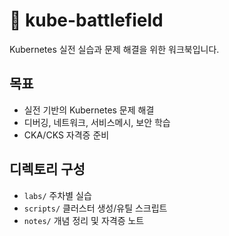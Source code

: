 # 🧪 kube-battlefield

Kubernetes 실전 실습과 문제 해결을 위한 워크북입니다.

## 목표

- 실전 기반의 Kubernetes 문제 해결
- 디버깅, 네트워크, 서비스메시, 보안 학습
- CKA/CKS 자격증 준비

## 디렉토리 구성

- `labs/` 주차별 실습
- `scripts/` 클러스터 생성/유틸 스크립트
- `notes/` 개념 정리 및 자격증 노트
